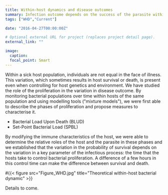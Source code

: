 ```yaml
---
title: Within-host dynamics and disease outcomes
summary: Infection outcome depends on the success of the parasite within its host. With theoretical and empirical approaches, we study what influences pathogen dynamics and its implication on symptoms.
tags: ["WHD","Current"]

date: "2016-04-27T00:00:00Z"

# Optional external URL for project (replaces project detail page).
external_link: ""

image:
  caption:
  focal_point: Smart
---
```

Within a sick host population, individuals are not equal in the face of illness. This variation, which sometimes results in host survival or death, is present even when controlling for host genetics and environment. We have studied the role of the proliferation in the variation in disease outcome. By monitoring bacterial populations over time within hosts of the same population and using modelling tools ("mixture models"), we were first able to describe the phases of proliferation and propose measures to characterise it. 
* Bacterial Load Upon Death (BLUD)
* Set-Point Bacterial Load (SPBL)

By modifying the immune characteristics of the host, we were able to determine the relative roles of the host and the parasite in these phases and we established that the variation in the probability of survival depends on the variation in a key parameter of the infectious process: the time that the hosts take to control bacterial proliferation. A difference of a few hours in this control time can make the difference between survival and death. 




#{{< figure src="Figure_WHD.jpg" title="Theoretical within-host bacterial dynamic" >}}

Details to come.
